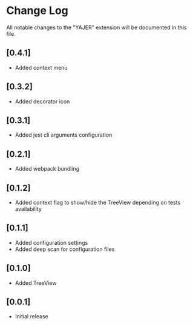 # Change Log

All notable changes to the "YAJER" extension will be documented in this file.

## [0.4.1]

- Added context menu

## [0.3.2]

- Added decorator icon

## [0.3.1]

- Added jest cli arguments configuration

## [0.2.1]

- Added webpack bundling

## [0.1.2]

- Added context flag to show/hide the TreeView depending on tests availability

## [0.1.1]

- Added configuration settings
- Added deep scan for configuration files

## [0.1.0]

- Added TreeView

## [0.0.1]

- Initial release
